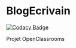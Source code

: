 # BlogEcrivain

[![Codacy Badge](https://api.codacy.com/project/badge/Grade/b21ba663ae4443df8144008e03c3b0ab)](https://app.codacy.com/app/erika.beaumier/BlogEcrivain?utm_source=github.com&utm_medium=referral&utm_content=ErikaBeaumier/BlogEcrivain&utm_campaign=Badge_Grade_Dashboard)

Projet OpenClassrooms
